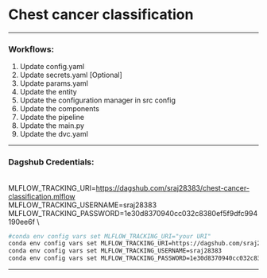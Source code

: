 # Chest cancer classification

---
### Workflows:
1. Update config.yaml
2. Update secrets.yaml [Optional]
3. Update params.yaml
4. Update the entity
5. Update the configuration manager in src config
6. Update the components
7. Update the pipeline
8. Update the main.py
9. Update the dvc.yaml

---
### Dagshub Credentials:
\
MLFLOW_TRACKING_URI=https://dagshub.com/sraj28383/chest-cancer-classification.mlflow \
MLFLOW_TRACKING_USERNAME=sraj28383 \
MLFLOW_TRACKING_PASSWORD=1e30d8370940cc032c8380ef5f9dfc994190ee6f \
```bash
#conda env config vars set MLFLOW_TRACKING_URI="your URI"
conda env config vars set MLFLOW_TRACKING_URI=https://dagshub.com/sraj28383/chest-cancer-classification.mlflow
conda env config vars set MLFLOW_TRACKING_USERNAME=sraj28383
conda env config vars set MLFLOW_TRACKING_PASSWORD=1e30d8370940cc032c8380ef5f9dfc994190ee6f
```
---
